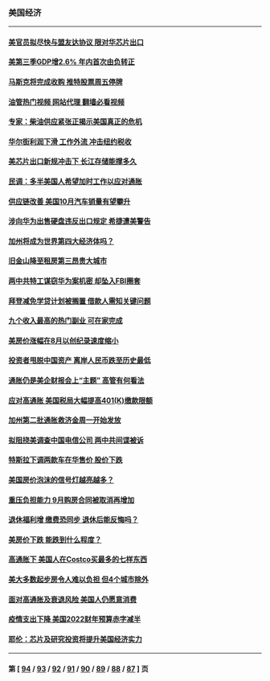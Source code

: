 ### 美国经济
---
#### [美官员拟尽快与盟友达协议 限对华芯片出口](../../pages/ncid1078158/n13854250.md?10281645) 
#### [美第三季GDP增2.6% 年内首次由负转正](../../pages/ncid1078158/n13854063.md?10281645) 
#### [马斯克将完成收购 推特股票周五停牌](../../pages/ncid1078158/n13853984.md?10281645) 
#### [油管热门视频 网站代理 翻墙必看视频](http://132.145.103.77:81/youtube.html?10281645)
#### [专家：柴油供应紧张正揭示美国真正的危机](../../pages/ncid1078158/n13853562.md?10281645) 
#### [华尔街利润下滑 工作外流 冲击纽约税收](../../pages/ncid1078158/n13853631.md?10281645) 
#### [美芯片出口新规冲击下 长江存储能撑多久](../../pages/ncid1078158/n13853534.md?10281645) 
#### [民调：多半美国人希望加时工作以应对通胀](../../pages/ncid1078158/n13853477.md?10281645) 
#### [供应链改善 美国10月汽车销量有望攀升](../../pages/ncid1078158/n13853459.md?10281645) 
#### [涉向华为出售硬盘违反出口规定 希捷遭美警告](../../pages/ncid1078158/n13853447.md?10281645) 
#### [加州将成为世界第四大经济体吗？](../../pages/ncid1078158/n13853043.md?10281645) 
#### [旧金山降至租房第三昂贵大城市](../../pages/ncid1078158/n13852975.md?10281645) 
#### [两中共特工谋窃华为案机密 却坠入FBI圈套](../../pages/ncid1078158/n13852895.md?10281645) 
#### [拜登减免学贷计划被搁置 借款人需知关键问题](../../pages/ncid1078158/n13852793.md?10281645) 
#### [九个收入最高的热门副业 可在家完成](../../pages/ncid1078158/n13851097.md?10281645) 
#### [美房价涨幅在8月以创纪录速度缩小](../../pages/ncid1078158/n13852739.md?10281645) 
#### [投资者甩脱中国资产 离岸人民币跌至历史最低](../../pages/ncid1078158/n13852379.md?10281645) 
#### [通胀仍是美企财报会上“主题” 高管有何看法](../../pages/ncid1078158/n13852122.md?10281645) 
#### [应对高通胀 美国税局大幅提高401(K)缴款限额](../../pages/ncid1078158/n13852062.md?10281645) 
#### [加州第二批通胀救济金周一开始发放](../../pages/ncid1078158/n13852113.md?10281645) 
#### [拟阻挠美调查中国电信公司 两中共间谍被诉](../../pages/ncid1078158/n13851990.md?10281645) 
#### [特斯拉下调两款车在华售价 股价下跌](../../pages/ncid1078158/n13851833.md?10281645) 
#### [美国房价泡沫的信号灯越亮越多？](../../pages/ncid1078158/n13851656.md?10281645) 
#### [重压负担能力 9月购房合同被取消再增加](../../pages/ncid1078158/n13851540.md?10281645) 
#### [退休福利增 缴费恐同步 退休后能反悔吗？](../../pages/ncid1078158/n13851500.md?10281645) 
#### [美房价下跌 能跌到什么程度？](../../pages/ncid1078158/n13851296.md?10281645) 
#### [高通胀下 美国人在Costco买最多的七样东西](../../pages/ncid1078158/n13850513.md?10281645) 
#### [美大多数起步房令人难以负担 但4个城市除外](../../pages/ncid1078158/n13851009.md?10281645) 
#### [面对高通胀及衰退风险 美国人仍愿意消费](../../pages/ncid1078158/n13850486.md?10281645) 
#### [疫情支出下降 美国2022财年预算赤字减半](../../pages/ncid1078158/n13850467.md?10281645) 
#### [耶伦：芯片及研究投资将提升美国经济实力](../../pages/ncid1078158/n13850392.md?10281645) 

---
#### 第 [ [94](./94.md?10281645) / [93](./93.md?10281645) / [92](./92.md?10281645) / [91](./91.md?10281645) / [90](./90.md?10281645) / [89](./89.md?10281645) / [88](./88.md?10281645) / [87](./87.md?10281645) ] 页
